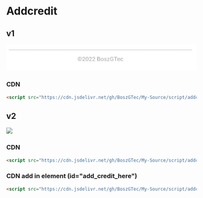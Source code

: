 # Addcredit 

## v1
![](https://github.com/BoszGTec/boszgtec.github.io/raw/main/script/SmartSelect_20220527-232252_Opera.jpg)
### CDN
```html
<script src="https://cdn.jsdelivr.net/gh/BoszGTec/My-Source/script/addcredit/v1.js" defer ></script>
```

## v2
![](screenshot/SmartSelect_20220605-224513_Opera.jpg)
### CDN
```html
<script src="https://cdn.jsdelivr.net/gh/BoszGTec/My-Source/script/addcredit/v2.js" defer ></script>
```
### CDN add in element (id="add_credit_here")
```html
<script src="https://cdn.jsdelivr.net/gh/BoszGTec/My-Source/script/addcredit/v2_add_in_elem.js" defer ></script>
```
